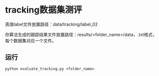 # tracking数据集测评

真值label文件放置路径：data/tracking/label_02

你算法生成的跟踪结果文件放置路径：results/<folder_name>/data，.txt格式，每个数据集对应一个文件。

## 运行

```shell
python evaluate_tracking.py <folder_name>
```



